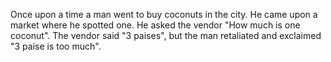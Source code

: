 Once upon a time a man went to buy coconuts in the city. He came upon a market where he spotted one.
He asked the vendor "How much is one coconut". The vendor said "3 paises", but the man retaliated and exclaimed "3 paise is too much".